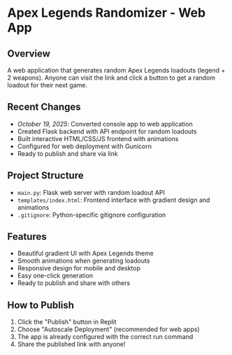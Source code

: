 # Apex Legends Randomizer - Web App

## Overview
A web application that generates random Apex Legends loadouts (legend + 2 weapons). Anyone can visit the link and click a button to get a random loadout for their next game.

## Recent Changes
- *October 19, 2025*: Converted console app to web application
- Created Flask backend with API endpoint for random loadouts
- Built interactive HTML/CSS/JS frontend with animations
- Configured for web deployment with Gunicorn
- Ready to publish and share via link

## Project Structure
- `main.py`: Flask web server with random loadout API
- `templates/index.html`: Frontend interface with gradient design and animations
- `.gitignore`: Python-specific gitignore configuration

## Features
- Beautiful gradient UI with Apex Legends theme
- Smooth animations when generating loadouts
- Responsive design for mobile and desktop
- Easy one-click generation
- Ready to publish and share with others

## How to Publish
1. Click the "Publish" button in Replit
2. Choose "Autoscale Deployment" (recommended for web apps)
3. The app is already configured with the correct run command
4. Share the published link with anyone!
